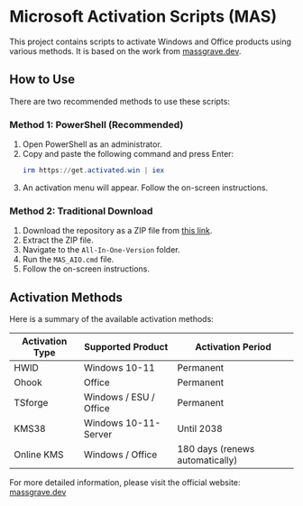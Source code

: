 # Microsoft Activation Scripts (MAS)

This project contains scripts to activate Windows and Office products using various methods. It is based on the work from [massgrave.dev](https://massgrave.dev).

## How to Use

There are two recommended methods to use these scripts:

### Method 1: PowerShell (Recommended)

1.  Open PowerShell as an administrator.
2.  Copy and paste the following command and press Enter:
    ```powershell
    irm https://get.activated.win | iex
    ```
3.  An activation menu will appear. Follow the on-screen instructions.

### Method 2: Traditional Download

1.  Download the repository as a ZIP file from [this link](https://github.com/massgravel/Microsoft-Activation-Scripts/archive/refs/heads/master.zip).
2.  Extract the ZIP file.
3.  Navigate to the `All-In-One-Version` folder.
4.  Run the `MAS_AIO.cmd` file.
5.  Follow the on-screen instructions.

## Activation Methods

Here is a summary of the available activation methods:

| Activation Type | Supported Product        | Activation Period                       |
| --------------- | ------------------------ | --------------------------------------- |
| HWID            | Windows 10-11            | Permanent                               |
| Ohook           | Office                   | Permanent                               |
| TSforge         | Windows / ESU / Office   | Permanent                               |
| KMS38           | Windows 10-11-Server     | Until 2038                              |
| Online KMS      | Windows / Office         | 180 days (renews automatically)         |

For more detailed information, please visit the official website: [massgrave.dev](https://massgrave.dev)
